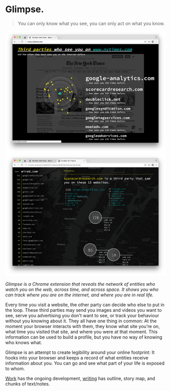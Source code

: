 # Glimpse.
> You can only know what you see,
  you can only act on what you know.

![Screenshot](screenshot1.png)
![Screenshot](screenshot2.png)

_Glimpse is a Chrome extension that reveals the network of entities who watch you on the web, across time, and across space. It shows you who can track where you are on the internet, and where you are in real life._

Every time you visit a website, the other party can decide who else to put in the loop. These third parties may send you images and videos you want to see, serve you advertising you don't want to see, or track your behaviour without you knowing about it. They all have one thing in common: At the moment your browser interacts with them, they know what site you're on, what time you visited that site, and where you were at that moment. This information can be used to build a profile, but you have no way of knowing who knows what.

Glimpse is an attempt to create legibility around your online footprint: It hooks into your browser and keeps a record of what entities receive information about you. You can go and see what part of your life is exposed to whom.


[Work](https://github.com/jacobmbr/thesis-cljs) has the ongoing development, [writing](writing) has outline, story map, and chunks of text/notes.
